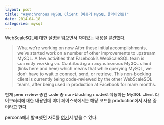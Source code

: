 ```yaml
---
layout: post
title: "Asynchronous MySQL Client (비동기 MySQL 클라이언트)"
date: 2014-04-18 
categories: mysql
---
```


WebScaleSQL에 대한 설명을 읽으면서 재미있는 내용을 발견했다.

> What we’re working on now
> After these initial accomplishments, we’ve started work on a number of other improvements to upstream MySQL. A few activities that Facebook’s WebScaleSQL team is currently working on:
> Contributing an asynchronous MySQL client (links here and here) which means that while querying MySQL, we don’t have to wait to connect, send, or retrieve. This non-blocking client is currently being code-reviewed by the other WebScaleSQL teams, after being used in production at Facebook for many months.

현재 peer review 중인 code 중 non-blocking mode로 작동하는 MySQL client 라이브러리에 대한 내용인데 이미 페이스북에서는 해당 코드를 production에서 사용 중이라고 한다.

percona에서 발표했던 자료를 [여기](http://www.percona.com/live/mysql-conference-2014/sites/default/files/slides/Percona%20Live%202014.pdf)서 받을 수 있다.
